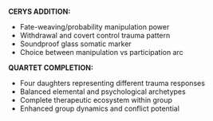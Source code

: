 **CERYS ADDITION:**
- Fate-weaving/probability manipulation power
- Withdrawal and covert control trauma pattern
- Soundproof glass somatic marker
- Choice between manipulation vs participation arc

**QUARTET COMPLETION:**
- Four daughters representing different trauma responses
- Balanced elemental and psychological archetypes
- Complete therapeutic ecosystem within group
- Enhanced group dynamics and conflict potential